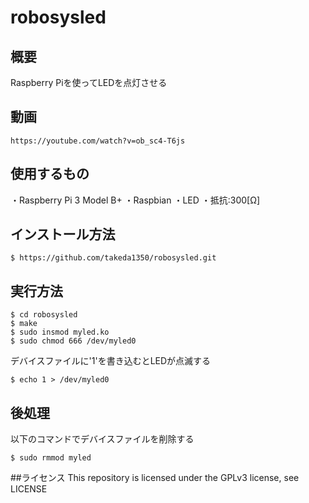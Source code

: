# robosysled
## 概要
Raspberry Piを使ってLEDを点灯させる
## 動画
```
https://youtube.com/watch?v=ob_sc4-T6js
```
## 使用するもの
・Raspberry Pi 3 Model B+
    ・Raspbian
・LED
・抵抗:300[Ω]
## インストール方法
```
$ https://github.com/takeda1350/robosysled.git
```
## 実行方法
```
$ cd robosysled
$ make
$ sudo insmod myled.ko
$ sudo chmod 666 /dev/myled0
```
デバイスファイルに'1'を書き込むとLEDが点滅する
```
$ echo 1 > /dev/myled0
```
## 後処理
以下のコマンドでデバイスファイルを削除する
```
$ sudo rmmod myled
```
##ライセンス
This repository is licensed under the GPLv3 license, see LICENSE
